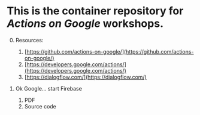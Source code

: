 # This is the container repository for *Actions on Google* workshops. 

0. Resources:
   1. [https://github.com/actions-on-google/](https://github.com/actions-on-google/)
   2. [https://developers.google.com/actions/](https://developers.google.com/actions/)
   3. [https://dialogflow.com/](https://dialogflow.com/)

1. Ok Google... start Firebase
   1. PDF
   2. Source code
